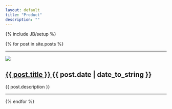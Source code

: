 ```yaml
---
layout: default
title: "Product"
description: ""
---
```

{% include JB/setup %}

{% for post in site.posts %}
<hr class="featurette-divider">
<div class="featurette">
<a href="{{ BASE_PATH }}{{ post.url }}"><img class="featurette-image pull-left" src="{{ ASSET_PATH }}Carousel/img/products/browser-icon-firefox.png">
<h2 class="featurette-heading">{{ post.title }} </a><span class="muted">{{ post.date | date_to_string }}</span></h2>
<p class="lead">{{ post.description }}</p>
</div>
<hr class="featurette-divider">
{% endfor %}
